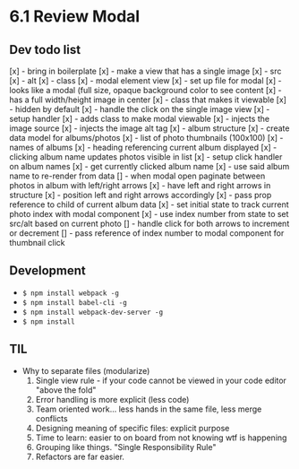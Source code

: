 # 6.1 Review Modal

## Dev todo list
[x] - bring in boilerplate
[x] - make a view that has a single image
  [x] - src
  [x] - alt
  [x] - class
[x] - modal element view
  [x] - set up file for modal
  [x] - looks like a modal (full size, opaque background color to see content
  [x] - has a full width/height image in center
  [x] - class that makes it viewable
  [x] - hidden by default
[x] - handle the click on the single image view
  [x] - setup handler
  [x] - adds class to make modal viewable
  [x] - injects the image source
  [x] - injects the image alt tag
[x] - album structure
  [x] - create data model for albums/photos
  [x] - list of photo thumbnails (100x100)
  [x] - names of albums
  [x] - heading referencing current album displayed
[x] - clicking album name updates photos visible in list
  [x] - setup click handler on album names
  [x] - get currently clicked album name
  [x] - use said album name to re-render from data
[] - when modal open paginate between photos in album with left/right arrows
  [x] - have left and right arrows in structure
  [x] - position left and right arrows accordingly
  [x] - pass prop reference to child of current album data
  [x] - set initial state to track current photo index with modal component
  [x] - use index number from state to set src/alt based on current photo
  [] - handle click for both arrows to increment or decrement
[] - pass reference of index number to modal component for thumbnail click

## Development
  - `$ npm install webpack -g`
  - `$ npm install babel-cli -g`
  - `$ npm install webpack-dev-server -g`
  - `$ npm install`

## TIL
- Why to separate files (modularize)
  1. Single view rule - if your code cannot be viewed in your code editor
      "above the fold"
  2. Error handling is more explicit (less code)
  3. Team oriented work... less hands in the same file, less merge conflicts
  4. Designing meaning of specific files: explicit purpose
  5. Time to learn: easier to on board from not knowing wtf is happening
  6. Grouping like things. "Single Responsibility Rule"
  7. Refactors are far easier.
